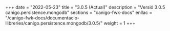+++
date        = "2022-05-23"
title       = "3.0.5 (Actual)"
description = "Versió 3.0.5 canigo.persistence.mongodb"
sections    = "canigo-fwk-docs"
enllac		= "/canigo-fwk-docs/documentacio-llibreries/canigo.persistence.mongodb/3.0.5/"
weight		= 1
+++
